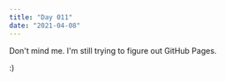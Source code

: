 ```yaml
---
title: "Day 011"
date: "2021-04-08"
---
```


Don't mind me. I'm still trying to figure out GitHub Pages. 

:)
